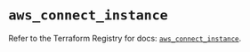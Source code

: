 # `aws_connect_instance`

Refer to the Terraform Registry for docs: [`aws_connect_instance`](https://registry.terraform.io/providers/hashicorp/aws/5.45.0/docs/resources/connect_instance).
